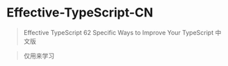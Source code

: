# Effective-TypeScript-CN
> Effective TypeScript 62 Specific Ways to Improve Your TypeScript  中文版

> 仅用来学习

